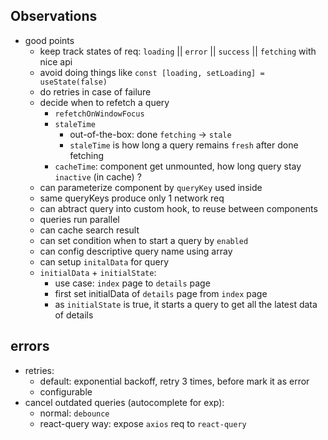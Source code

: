 ## Observations
- good points
  - keep track states of req: `loading` || `error` || `success` || `fetching` with nice api
  - avoid doing things like `const [loading, setLoading] = useState(false)`
  - do retries in case of failure
  - decide when to refetch a query
    - `refetchOnWindowFocus`
    - `staleTime`
      - out-of-the-box: done `fetching` -> `stale`
      - `staleTime` is how long a query remains `fresh` after done fetching
    - `cacheTime`: component get unmounted, how long query stay `inactive` (in cache) ?
  - can parameterize component by `queryKey` used inside
  - same queryKeys produce only 1 network req
  - can abtract query into custom hook, to reuse between components
  - queries run parallel
  - can cache search result
  - can set condition when to start a query by `enabled`
  - can config descriptive query name using array
  - can setup `initalData` for query
  - `initialData` + `initialState`:
    - use case: `index` page to `details` page
    - first set initialData of `details` page from `index` page
    - as `initialState` is true, it starts a query to get all the latest data of details

## errors
- retries:
  - default: exponential backoff, retry 3 times, before mark it as error
  - configurable
- cancel outdated queries (autocomplete for exp):
  - normal: `debounce`
  - react-query way: expose `axios` req to `react-query`
